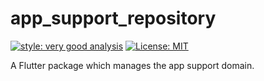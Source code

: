 # app_support_repository

[![style: very good analysis][very_good_analysis_badge]][very_good_analysis_link]
[![License: MIT][license_badge]][license_link]

A Flutter package which manages the app support domain.

[license_badge]: https://img.shields.io/badge/license-MIT-blue.svg
[license_link]: https://opensource.org/licenses/MIT
[very_good_analysis_badge]: https://img.shields.io/badge/style-very_good_analysis-B22C89.svg
[very_good_analysis_link]: https://pub.dev/packages/very_good_analysis